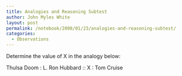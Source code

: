 ```yaml
---
title: Analogies and Reasoning Subtest
author: John Myles White
layout: post
permalink: /notebook/2008/01/23/analogies-and-reasoning-subtest/
categories:
  - Observations
---
```


Determine the value of X in the analogy below:

<div class="well">
Thulsa Doom : L. Ron Hubbard :: X : Tom Cruise
</div>
